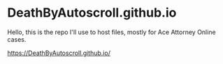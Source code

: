 # DeathByAutoscroll.github.io
Hello, this is the repo I'll use to host files, mostly for Ace Attorney Online cases.

https://DeathByAutoscroll.github.io/
